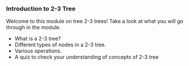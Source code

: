 ### Introduction to 2-3 Tree

Welcome to this module on tree 2-3 trees! Take a look at what you will go through in the module.

  -  What is a 2-3 tree?
  -  Different types of nodes in a 2-3 tree.
  -  Various operations.
  -  A quiz to check your understanding of concepts of 2-3 tree

